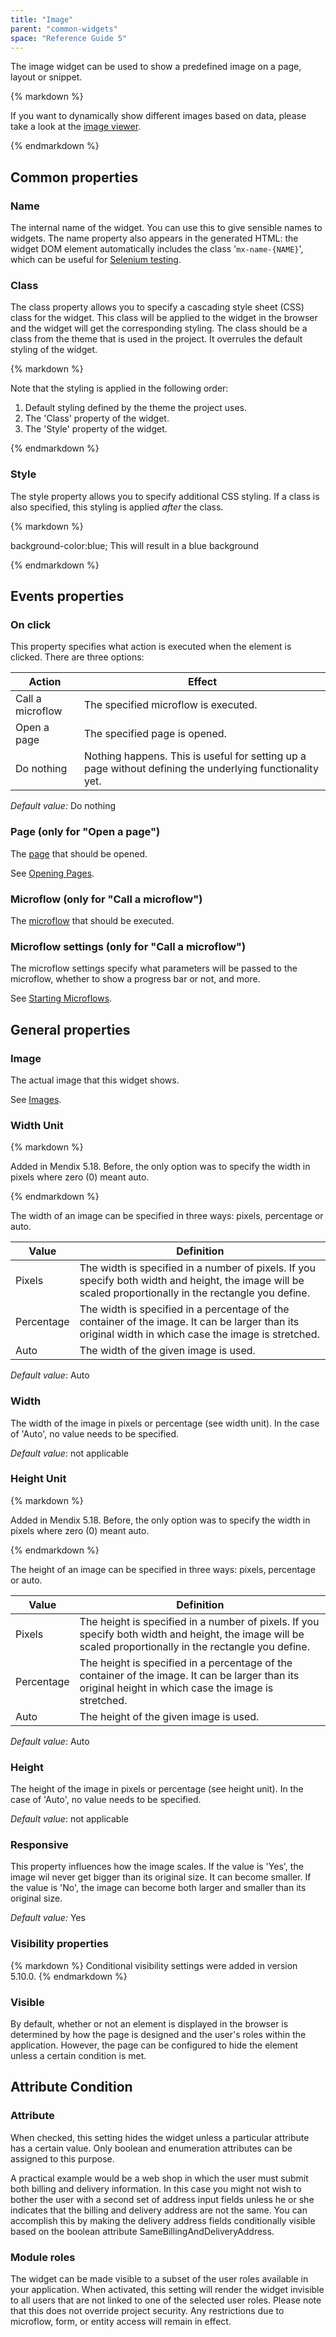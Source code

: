 ```yaml
---
title: "Image"
parent: "common-widgets"
space: "Reference Guide 5"
---
```



The image widget can be used to show a predefined image on a page, layout or snippet.

<div class="alert alert-success">{% markdown %}

If you want to dynamically show different images based on data, please take a look at the [image viewer](/refguide5/image-viewer).

{% endmarkdown %}</div>

## Common properties

### Name

The internal name of the widget. You can use this to give sensible names to widgets. The name property also appears in the generated HTML: the widget DOM element automatically includes the class '`mx-name-{NAME}`', which can be useful for [Selenium testing](/howto50/selenium-support).

### Class

The class property allows you to specify a cascading style sheet (CSS) class for the widget. This class will be applied to the widget in the browser and the widget will get the corresponding styling. The class should be a class from the theme that is used in the project. It overrules the default styling of the widget.

<div class="alert alert-warning">{% markdown %}

Note that the styling is applied in the following order:

1.  Default styling defined by the theme the project uses.
2.  The 'Class' property of the widget.
3.  The 'Style' property of the widget.

{% endmarkdown %}</div>

### Style

The style property allows you to specify additional CSS styling. If a class is also specified, this styling is applied _after_ the class.

<div class="alert alert-info">{% markdown %}

background-color:blue;
This will result in a blue background

{% endmarkdown %}</div>

## Events properties

### On click

This property specifies what action is executed when the element is clicked. There are three options:

<table><thead><tr><th class="confluenceTh">Action</th><th colspan="1" class="confluenceTh">Effect</th></tr></thead><tbody><tr><td class="confluenceTd">Call a microflow</td><td colspan="1" class="confluenceTd">The specified microflow is executed.</td></tr><tr><td class="confluenceTd">Open a page</td><td colspan="1" class="confluenceTd">The specified page is opened.</td></tr><tr><td colspan="1" class="confluenceTd">Do nothing</td><td colspan="1" class="confluenceTd">Nothing happens. This is useful for setting up a page without defining the underlying functionality yet.</td></tr></tbody></table>

_Default value:_ Do nothing

### Page (only for "Open a page")

The [page](/refguide5/page) that should be opened.

See [Opening Pages](/refguide5/opening-pages).

### Microflow (only for "Call a microflow")

The [microflow](/refguide5/microflow) that should be executed.

### Microflow settings (only for "Call a microflow")

The microflow settings specify what parameters will be passed to the microflow, whether to show a progress bar or not, and more.

See [Starting Microflows](/refguide5/starting-microflows).

## General properties

### Image

The actual image that this widget shows.

See [Images](/refguide5/images).

### Width Unit

<div class="alert alert-info">{% markdown %}

Added in Mendix 5.18\. Before, the only option was to specify the width in pixels where zero (0) meant auto.

{% endmarkdown %}</div>

The width of an image can be specified in three ways: pixels, percentage or auto. 

<table><thead><tr><th class="confluenceTh">Value</th><th class="confluenceTh">Definition</th></tr></thead><tbody><tr><td class="confluenceTd">Pixels</td><td class="confluenceTd">The width is specified in a number of pixels. If you specify both width and height, the image will be scaled proportionally in the rectangle you define.</td></tr><tr><td class="confluenceTd">Percentage</td><td class="confluenceTd">The width is specified in a percentage of the container of the image. It can be larger than its original width in which case the image is stretched.</td></tr><tr><td class="confluenceTd">Auto</td><td class="confluenceTd">The width of the given image is used.</td></tr></tbody></table>

_Default value_: Auto

### Width

The width of the image in pixels or percentage (see width unit). In the case of 'Auto', no value needs to be specified.

_Default value_: not applicable

### Height Unit

<div class="alert alert-info">{% markdown %}

Added in Mendix 5.18\. Before, the only option was to specify the width in pixels where zero (0) meant auto.

{% endmarkdown %}</div>

The height of an image can be specified in three ways: pixels, percentage or auto. 

<table><thead><tr><th class="confluenceTh">Value</th><th class="confluenceTh">Definition</th></tr></thead><tbody><tr><td class="confluenceTd">Pixels</td><td class="confluenceTd">The height is specified in a number of pixels. If you specify both width and height, the image will be scaled proportionally in the rectangle you define.</td></tr><tr><td class="confluenceTd">Percentage</td><td class="confluenceTd">The height is specified in a percentage of the container of the image. It can be larger <span>than its original height</span> in which case the image is stretched.</td></tr><tr><td class="confluenceTd">Auto</td><td class="confluenceTd">The height of the given image is used.</td></tr></tbody></table>

_Default value_: Auto

### Height

The height of the image in pixels or percentage (see height unit). In the case of 'Auto', no value needs to be specified.

_Default value_: not applicable

### Responsive

This property influences how the image scales. If the value is 'Yes', the image wil never get bigger than its original size. It can become smaller. If the value is 'No', the image can become both larger and smaller than its original size.

_Default value:_ Yes

### Visibility properties

<div class="alert alert-info">{% markdown %}
Conditional visibility settings were added in version 5.10.0.
{% endmarkdown %}</div>

### Visible

By default, whether or not an element is displayed in the browser is determined by how the page is designed and the user's roles within the application. However, the page can be configured to hide the element unless a certain condition is met. 

## Attribute Condition

### Attribute

When checked, this setting hides the widget unless a particular attribute has a certain value. Only boolean and enumeration attributes can be assigned to this purpose.

A practical example would be a web shop in which the user must submit both billing and delivery information. In this case you might not wish to bother the user with a second set of address input fields unless he or she indicates that the billing and delivery address are not the same. You can accomplish this by making the delivery address fields conditionally visible based on the boolean attribute SameBillingAndDeliveryAddress.

### Module roles

The widget can be made visible to a subset of the user roles available in your application. When activated, this setting will render the widget invisible to all users that are not linked to one of the selected user roles. Please note that this does not override project security. Any restrictions due to microflow, form, or entity access will remain in effect.
